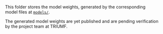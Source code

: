 This folder stores the model weights, generated by the corresponding model files at [`models/`](../models/).

The generated model weights are yet published and are pending verification by the project team at TRIUMF.

